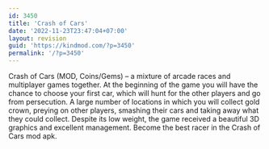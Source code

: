 ```yaml
---
id: 3450
title: 'Crash of Cars'
date: '2022-11-23T23:47:04+07:00'
layout: revision
guid: 'https://kindmod.com/?p=3450'
permalink: '/?p=3450'
---
```


Crash of Cars (MOD, Coins/Gems) – a mixture of arcade races and multiplayer games together. At the beginning of the game you will have the chance to choose your first car, which will hunt for the other players and go from persecution. A large number of locations in which you will collect gold crown, preying on other players, smashing their cars and taking away what they could collect. Despite its low weight, the game received a beautiful 3D graphics and excellent management. Become the best racer in the Crash of Cars mod apk.